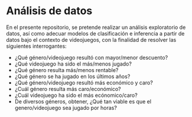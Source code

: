 # Análisis de datos

En el presente repositorio, se pretende realizar un análisis exploratorio de datos, así como adecuar modelos de clasificación e inferencia a partir de datos bajo el contexto de videojuegos, con la finalidad de resolver las siguientes interrogantes:

* ¿Qué género/videojuego resultó con mayor/menor descuento?
* ¿Qué videojuego ha sido el más/menos jugado?
* ¿Qué género resulta más/menos rentable?
* ¿Qué género se ha jugado en los últimos años?
* ¿Qué género/videojuego resultó más económico y caro?
* ¿Cuál género resulta más caro/económico?
* ¿Cuál videojuego ha sido el más ecónomico/caro?
* De diversos géneros, obtener, ¿Qué tan viable es que el genero/videojuego sea jugado por horas?
